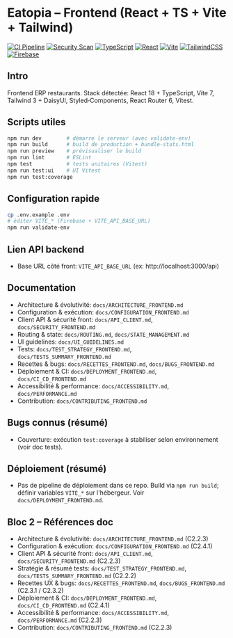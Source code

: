 # Eatopia – Frontend (React + TS + Vite + Tailwind)

[![CI Pipeline](https://github.com/CB-Info/pfe-web/actions/workflows/ci.yml/badge.svg?branch=main)](https://github.com/CB-Info/pfe-web/actions/workflows/ci.yml)
[![Security Scan](https://github.com/CB-Info/pfe-web/actions/workflows/security.yml/badge.svg)](https://github.com/CB-Info/pfe-web/actions/workflows/security.yml)
[![TypeScript](https://img.shields.io/badge/TypeScript-007ACC?style=flat&logo=typescript&logoColor=white)](https://www.typescriptlang.org/)
[![React](https://img.shields.io/badge/React-20232A?style=flat&logo=react&logoColor=61DAFB)](https://react.dev/)
[![Vite](https://img.shields.io/badge/Vite-646CFF?style=flat&logo=vite&logoColor=white)](https://vitejs.dev/)
[![TailwindCSS](https://img.shields.io/badge/Tailwind_CSS-38B2AC?style=flat&logo=tailwind-css&logoColor=white)](https://tailwindcss.com/)
[![Firebase](https://img.shields.io/badge/Firebase-FFCA28?style=flat&logo=firebase&logoColor=black)](https://firebase.google.com/)

## Intro

Frontend ERP restaurants. Stack détectée: React 18 + TypeScript, Vite 7, Tailwind 3 + DaisyUI, Styled‑Components, React Router 6, Vitest.

## Scripts utiles

```bash
npm run dev        # démarre le serveur (avec validate-env)
npm run build      # build de production + bundle-stats.html
npm run preview    # prévisualiser le build
npm run lint       # ESLint
npm test           # tests unitaires (Vitest)
npm run test:ui    # UI Vitest
npm run test:coverage
```

## Configuration rapide

```bash
cp .env.example .env
# éditer VITE_* (Firebase + VITE_API_BASE_URL)
npm run validate-env
```

## Lien API backend

- Base URL côté front: `VITE_API_BASE_URL` (ex: http://localhost:3000/api)

## Documentation

- Architecture & évolutivité: `docs/ARCHITECTURE_FRONTEND.md`
- Configuration & exécution: `docs/CONFIGURATION_FRONTEND.md`
- Client API & sécurité front: `docs/API_CLIENT.md`, `docs/SECURITY_FRONTEND.md`
- Routing & state: `docs/ROUTING.md`, `docs/STATE_MANAGEMENT.md`
- UI guidelines: `docs/UI_GUIDELINES.md`
- Tests: `docs/TEST_STRATEGY_FRONTEND.md`, `docs/TESTS_SUMMARY_FRONTEND.md`
- Recettes & bugs: `docs/RECETTES_FRONTEND.md`, `docs/BUGS_FRONTEND.md`
- Déploiement & CI: `docs/DEPLOYMENT_FRONTEND.md`, `docs/CI_CD_FRONTEND.md`
- Accessibilité & performance: `docs/ACCESSIBILITY.md`, `docs/PERFORMANCE.md`
- Contribution: `docs/CONTRIBUTING_FRONTEND.md`

## Bugs connus (résumé)

- Couverture: exécution `test:coverage` à stabiliser selon environnement (voir doc tests).

## Déploiement (résumé)

- Pas de pipeline de déploiement dans ce repo. Build via `npm run build`; définir variables `VITE_*` sur l'hébergeur. Voir `docs/DEPLOYMENT_FRONTEND.md`.

## Bloc 2 – Références doc

- Architecture & évolutivité: `docs/ARCHITECTURE_FRONTEND.md` (C2.2.3)
- Configuration & exécution: `docs/CONFIGURATION_FRONTEND.md` (C2.4.1)
- Client API & sécurité front: `docs/API_CLIENT.md`, `docs/SECURITY_FRONTEND.md` (C2.2.3)
- Stratégie & résumé tests: `docs/TEST_STRATEGY_FRONTEND.md`, `docs/TESTS_SUMMARY_FRONTEND.md` (C2.2.2)
- Recettes UX & bugs: `docs/RECETTES_FRONTEND.md`, `docs/BUGS_FRONTEND.md` (C2.3.1 / C2.3.2)
- Déploiement & CI: `docs/DEPLOYMENT_FRONTEND.md`, `docs/CI_CD_FRONTEND.md` (C2.4.1)
- Accessibilité & performance: `docs/ACCESSIBILITY.md`, `docs/PERFORMANCE.md` (C2.2.3)
- Contribution: `docs/CONTRIBUTING_FRONTEND.md` (C2.2.3)
